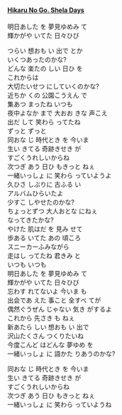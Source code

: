 #### [Hikaru No Go. Shela Days](https://www.youtube.com/watch?v=n5eoJyrPjWQ)  
明日あした を 夢見ゆめみ て  
輝かがや いてた 日々ひび   

つらい 想おも い 出で とか  
いくつあったのかな?  
どんな 楽たの しい 日ひ を  
これからは  
大切たいせつ にしていくのかな?  
近ちか くの 公園こうえん で  
集あつ まったね いつも  
夜中よなか まで 大おお きな 声こえ   
出だ して 笑わら ってたね  
ずっと ずっと  
同おな じ 時代とき を 今いま   
生い きてる 奇跡きせき が  
すごくうれしいからね  
次つぎ あう 日ひ もきっと ねぇ  
一緒いっしょ に 笑わら っていようよ  
久ひさ しぶりに 古ふる い  
アルバムひらいたよ  
少すこ しやせたのかな?  
ちょっとずつ  大人おとな にねぇ  
なってきたかな?  
やけた 肌はだ を 見み せて  
歩ある いてた あの 頃ころ   
スニーカーふみながら  
走はし ってたね  君きみ と  
いつも いつも  
明日あした を 夢見ゆめみ て  
輝かがや いてた 日々ひび   
忘わす れてないよ  今いま も  
出会であ えた 事こと   全すべ てが  
偶然ぐうぜん じゃない 気き がするよ  
これから 先さき も ねぇ  
新あたら しい 想おも い 出で   
沢山たくさん つくりたいね  
今度こんど はどんな 夢ゆめ を  
一緒いっしょ に 語かた りあうのかな?  

同おな じ 時代とき を 今いま   
生い きてる 奇跡きせき が  
すごくうれしいからね  
次つぎ あう 日ひ もきっと ねぇ  
一緒いっしょ に 笑わら っていようね﻿